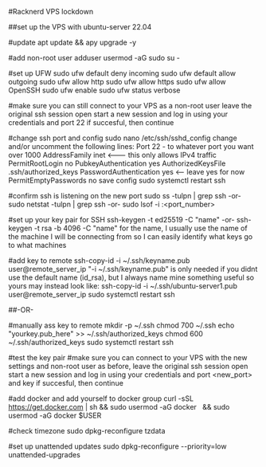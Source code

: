 #Racknerd VPS lockdown

##set up the VPS with ubuntu-server 22.04

#update
apt update && apy upgrade -y

#add non-root user
  adduser <user>
  usermod -aG sudo <user>
  su - <user>

#set up UFW
  sudo ufw default deny incoming
  sudo ufw default allow outgoing
  sudo ufw allow http
  sudo ufw allow https
  sudo ufw allow OpenSSH
  sudo ufw enable
  sudo ufw status verbose

#make sure you can still connect to your VPS as a non-root user
  leave the original ssh session open
  start a new session and log in using your credentials and port 22
  if succesful, then continue

#change ssh port and config
  sudo nano /etc/ssh/sshd_config
  change and/or uncomment the following lines:
    Port 22 - to whatever port you want over 1000 
    AddressFamily inet <---  this only allows IPv4 traffic
    PermitRootLogin no 
    PubkeyAuthentication yes
    AuthorizedKeysFile      .ssh/authorized_keys
    PasswordAuthentication yes <--  leave yes for now
    PermitEmptyPasswords no
  save config
  sudo systemctl restart ssh
  
#confirm ssh is listening on the new port
  sudo ss -tulpn | grep ssh  -or-
  sudo netstat -tulpn | grep ssh  -or-
  sudo lsof -i :<port_number>

#set up your key pair for SSH
  ssh-keygen -t ed25519 -C "name"   -or-
  ssh-keygen -t rsa -b 4096 -C "name"
for the name, I usually use the name of the machine I will be connecting from so I can easily identify what keys go to what machines

#add key to remote
  ssh-copy-id -i ~/.ssh/keyname.pub user@remote_server_ip
"-i ~/.ssh/keyname.pub" is only needed if you didnt use the default name (id_rsa), but I always name mine something useful so yours may instead look like:
  ssh-copy-id -i ~/.ssh/ubuntu-server1.pub user@remote_server_ip
  sudo systemctl restart ssh

##-OR-

#manually ass key to remote
  mkdir -p ~/.ssh
  chmod 700 ~/.ssh
  echo "yourkey.pub_here" >> ~/.ssh/authorized_keys
  chmod 600 ~/.ssh/authorized_keys
  sudo systemctl restart ssh

#test the key pair
#make sure you can connect to your VPS with the new settings and non-root user
  as before, leave the original ssh session open
  start a new session and log in using your credentials and port <new_port> and key
  if succesful, then continue

#add docker and add yourself to docker group
  curl -sSL https://get.docker.com | sh && sudo usermod -aG docker <user>  && sudo usermod -aG docker $USER

#check timezone
  sudo dpkg-reconfigure tzdata

#set up unattended updates
  sudo dpkg-reconfigure --priority=low unattended-upgrades
